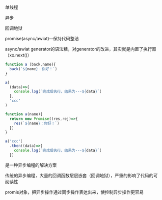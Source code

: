 单线程

异步

回调地狱

promise(async/awiat)--保持代码整洁

async/awiat generator的语法糖，对generator的改进，其实就是内置了执行器（xx.next()）

```js
function a (back,name){
  back(`${name}：你好！`)
}

a(
  (data)=>{
    console.log(`完成后执行，结果为---${data}`)
  },
  'ccc'
)
```

```js
function a(name){
  return new Promise((res,rej)=>{
    res(`${name}：你好！`)
  })
}

a('ccc')
  .then((data)=>{
    console.log(`完成后执行，结果为---${data}`)
  })
```

是一种异步编程的解决方案

传统的异步编程，大量的回调函数层层嵌套（回调地狱），严重的影响了代码的可阅读性

promis对象，把异步操作通过同步操作表达出来，使控制异步操作更容易